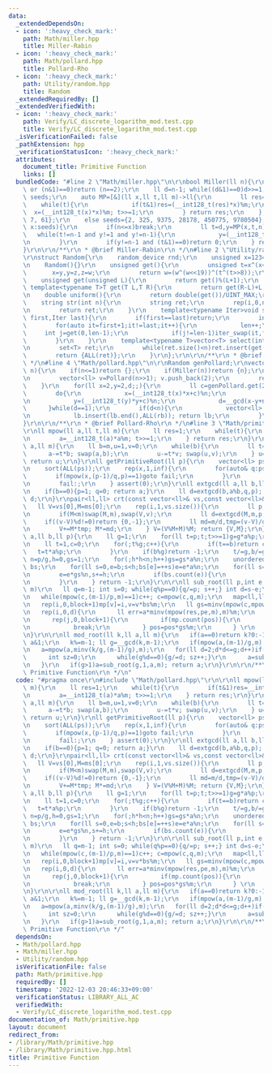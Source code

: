```yaml
---
data:
  _extendedDependsOn:
  - icon: ':heavy_check_mark:'
    path: Math/miller.hpp
    title: Miller-Rabin
  - icon: ':heavy_check_mark:'
    path: Math/pollard.hpp
    title: Pollard-Rho
  - icon: ':heavy_check_mark:'
    path: Utility/random.hpp
    title: Random
  _extendedRequiredBy: []
  _extendedVerifiedWith:
  - icon: ':heavy_check_mark:'
    path: Verify/LC_discrete_logarithm_mod.test.cpp
    title: Verify/LC_discrete_logarithm_mod.test.cpp
  _isVerificationFailed: false
  _pathExtension: hpp
  _verificationStatusIcon: ':heavy_check_mark:'
  attributes:
    document_title: Primitive Function
    links: []
  bundledCode: "#line 2 \"Math/miller.hpp\"\n\r\nbool Miller(ll n){\r\n    if(n<2\
    \ or (n&1)==0)return (n==2);\r\n    ll d=n-1; while((d&1)==0)d>>=1;\r\n    vector<ll>\
    \ seeds;\r\n    auto MP=[&](ll x,ll t,ll m)->ll{\r\n        ll res=1;\r\n    \
    \    while(t){\r\n            if(t&1)res=(__int128_t(res)*x)%m;\r\n          \
    \  x=(__int128_t(x)*x)%m; t>>=1;\r\n        } return res;\r\n    };\r\n    if(n<(1<<30))seeds={2,\
    \ 7, 61};\r\n    else seeds={2, 325, 9375, 28178, 450775, 9780504};\r\n    for(auto&\
    \ x:seeds){\r\n        if(n<=x)break;\r\n        ll t=d,y=MP(x,t,n);\r\n     \
    \   while(t!=n-1 and y!=1 and y!=n-1){\r\n            y=(__int128_t(y)*y)%n; t<<=1;\r\
    \n        }\r\n        if(y!=n-1 and (t&1)==0)return 0;\r\n    } return 1;\r\n\
    }\r\n\r\n/**\r\n * @brief Miller-Rabin\r\n */\n#line 2 \"Utility/random.hpp\"\n\
    \r\nstruct Random{\r\n    random_device rnd;\r\n    unsigned x=123456789,y=362436069,z=521288629,w=rnd();\r\
    \n    Random(){}\r\n    unsigned get(){\r\n        unsigned t=x^(x<<11);\r\n \
    \       x=y,y=z,z=w;\r\n        return w=(w^(w<<19))^(t^(t>>8));\r\n    }\r\n\
    \    unsigned get(unsigned L){\r\n        return get()%(L+1);\r\n    }\r\n   \
    \ template<typename T>T get(T L,T R){\r\n        return get(R-L)+L;\r\n    }\r\
    \n    double uniform(){\r\n        return double(get())/UINT_MAX;\r\n    }\r\n\
    \    string str(int n){\r\n        string ret;\r\n        rep(i,0,n)ret+=get('a','z');\r\
    \n        return ret;\r\n    }\r\n    template<typename Iter>void shuffle(Iter\
    \ first,Iter last){\r\n        if(first==last)return;\r\n        int len=1;\r\n\
    \        for(auto it=first+1;it!=last;it++){\r\n            len++;\r\n       \
    \     int j=get(0,len-1);\r\n            if(j!=len-1)iter_swap(it,first+j);\r\n\
    \        }\r\n    }\r\n    template<typename T>vector<T> select(int n,T L,T R){\r\
    \n        set<T> ret;\r\n        while(ret.size()<n)ret.insert(get(L,R));\r\n\
    \        return {ALL(ret)};\r\n    }\r\n};\r\n\r\n/**\r\n * @brief Random\r\n\
    \ */\n#line 4 \"Math/pollard.hpp\"\n\r\nRandom genPollard;\r\nvector<ll> Pollard(ll\
    \ n){\r\n    if(n<=1)return {};\r\n    if(Miller(n))return {n};\r\n    if((n&1)==0){\r\
    \n        vector<ll> v=Pollard(n>>1); v.push_back(2);\r\n        return v;\r\n\
    \    }\r\n    for(ll x=2,y=2,d;;){\r\n        ll c=genPollard.get(2LL,n-1);\r\n\
    \        do{\r\n            x=(__int128_t(x)*x+c)%n;\r\n            y=(__int128_t(y)*y+c)%n;\r\
    \n            y=(__int128_t(y)*y+c)%n;\r\n            d=__gcd(x-y+n,n);\r\n  \
    \      }while(d==1);\r\n        if(d<n){\r\n            vector<ll> lb=Pollard(d),rb=Pollard(n/d);\r\
    \n            lb.insert(lb.end(),ALL(rb)); return lb;\r\n        }\r\n    }\r\n\
    }\r\n\r\n/**\r\n * @brief Pollard-Rho\r\n */\n#line 3 \"Math/primitive.hpp\"\n\
    \r\nll mpow(ll a,ll t,ll m){\r\n    ll res=1;\r\n    while(t){\r\n        if(t&1)res=__int128_t(res)*a%m;\r\
    \n        a=__int128_t(a)*a%m; t>>=1;\r\n    } return res;\r\n}\r\nll minv(ll\
    \ a,ll m){\r\n    ll b=m,u=1,v=0;\r\n    while(b){\r\n        ll t=a/b;\r\n  \
    \      a-=t*b; swap(a,b);\r\n        u-=t*v; swap(u,v);\r\n    } u=(u%m+m)%m;\
    \ return u;\r\n}\r\nll getPrimitiveRoot(ll p){\r\n    vector<ll> ps=Pollard(p-1);\r\
    \n    sort(ALL(ps));\r\n    rep(x,1,inf){\r\n        for(auto& q:ps){\r\n    \
    \        if(mpow(x,(p-1)/q,p)==1)goto fail;\r\n        }\r\n        return x;\r\
    \n        fail:;\r\n    } assert(0);\r\n}\r\nll extgcd(ll a,ll b,ll& p,ll& q){\r\
    \n    if(b==0){p=1; q=0; return a;}\r\n    ll d=extgcd(b,a%b,q,p); q-=a/b*p; return\
    \ d;\r\n}\r\npair<ll,ll> crt(const vector<ll>& vs,const vector<ll>& ms){\r\n \
    \   ll V=vs[0],M=ms[0];\r\n    rep(i,1,vs.size()){\r\n        ll p,q,v=vs[i],m=ms[i];\r\
    \n        if(M<m)swap(M,m),swap(V,v);\r\n        ll d=extgcd(M,m,p,q);\r\n   \
    \     if((v-V)%d!=0)return {0,-1};\r\n        ll md=m/d,tmp=(v-V)/d%md*p%md;\r\
    \n        V+=M*tmp; M*=md;\r\n    } V=(V%M+M)%M; return {V,M};\r\n}\r\nll ModLog(ll\
    \ a,ll b,ll p){\r\n    ll g=1;\r\n    for(ll t=p;t;t>>=1)g=g*a%p;\r\n    g=__gcd(g,p);\r\
    \n    ll t=1,c=0;\r\n    for(;t%g;c++){\r\n        if(t==b)return c;\r\n     \
    \   t=t*a%p;\r\n        }\r\n    if(b%g)return -1;\r\n    t/=g,b/=g;\r\n    ll\
    \ n=p/g,h=0,gs=1;\r\n    for(;h*h<n;h++)gs=gs*a%n;\r\n    unordered_map<ll,ll>\
    \ bs;\r\n    for(ll s=0,e=b;s<h;bs[e]=++s)e=e*a%n;\r\n    for(ll s=0,e=t;s<n;){\r\
    \n        e=e*gs%n,s+=h;\r\n        if(bs.count(e)){\r\n            return c+s-bs[e];\r\
    \n        }\r\n    } return -1;\r\n}\r\n\r\nll sub_root(ll p,int e,ll a,ll m){//x^(p^e)==a(mod\
    \ m)\r\n   ll q=m-1; int s=0; while(q%p==0){q/=p; s++;} int d=s-e;\r\n   ll pe=mpow(p,e,m),res=mpow(a,((pe-1)*minv(q,pe)%pe*q+1)/pe,m),c=1;\r\
    \n   while(mpow(c,(m-1)/p,m)==1)c++; c=mpow(c,q,m);\r\n   map<ll,ll> mp; ll v=1,block=sqrt(d*p)+1,bs=mpow(c,mpow(p,s-1,m-1)*block%(m-1),m);\r\
    \n   rep(i,0,block+1)mp[v]=i,v=v*bs%m;\r\n   ll gs=minv(mpow(c,mpow(p,s-1,m-1),m),m);\r\
    \n   rep(i,0,d){\r\n      ll err=a*minv(mpow(res,pe,m),m)%m;\r\n      ll pos=mpow(err,mpow(p,d-1-i,m-1),m);\r\
    \n      rep(j,0,block+1){\r\n         if(mp.count(pos)){\r\n            res=res*mpow(c,(block*mp[pos]+j)*mpow(p,i,m-1)%(m-1),m)%m;\r\
    \n            break;\r\n         } pos=pos*gs%m;\r\n      } \r\n   } return res;\r\
    \n}\r\n\r\nll mod_root(ll k,ll a,ll m){\r\n   if(a==0)return k?0:-1;\r\n   if(m==2)return\
    \ a&1;\r\n   k%=m-1; ll g=__gcd(k,m-1);\r\n   if(mpow(a,(m-1)/g,m)!=1)return -1;\r\
    \n   a=mpow(a,minv(k/g,(m-1)/g),m);\r\n   for(ll d=2;d*d<=g;d++)if(g%d==0){\r\n\
    \      int sz=0;\r\n      while(g%d==0){g/=d; sz++;}\r\n      a=sub_root(d,sz,a,m);\r\
    \n   }\r\n   if(g>1)a=sub_root(g,1,a,m); return a;\r\n}\r\n\r\n/**\r\n * @brief\
    \ Primitive Function\r\n */\n"
  code: "#pragma once\r\n#include \"Math/pollard.hpp\"\r\n\r\nll mpow(ll a,ll t,ll\
    \ m){\r\n    ll res=1;\r\n    while(t){\r\n        if(t&1)res=__int128_t(res)*a%m;\r\
    \n        a=__int128_t(a)*a%m; t>>=1;\r\n    } return res;\r\n}\r\nll minv(ll\
    \ a,ll m){\r\n    ll b=m,u=1,v=0;\r\n    while(b){\r\n        ll t=a/b;\r\n  \
    \      a-=t*b; swap(a,b);\r\n        u-=t*v; swap(u,v);\r\n    } u=(u%m+m)%m;\
    \ return u;\r\n}\r\nll getPrimitiveRoot(ll p){\r\n    vector<ll> ps=Pollard(p-1);\r\
    \n    sort(ALL(ps));\r\n    rep(x,1,inf){\r\n        for(auto& q:ps){\r\n    \
    \        if(mpow(x,(p-1)/q,p)==1)goto fail;\r\n        }\r\n        return x;\r\
    \n        fail:;\r\n    } assert(0);\r\n}\r\nll extgcd(ll a,ll b,ll& p,ll& q){\r\
    \n    if(b==0){p=1; q=0; return a;}\r\n    ll d=extgcd(b,a%b,q,p); q-=a/b*p; return\
    \ d;\r\n}\r\npair<ll,ll> crt(const vector<ll>& vs,const vector<ll>& ms){\r\n \
    \   ll V=vs[0],M=ms[0];\r\n    rep(i,1,vs.size()){\r\n        ll p,q,v=vs[i],m=ms[i];\r\
    \n        if(M<m)swap(M,m),swap(V,v);\r\n        ll d=extgcd(M,m,p,q);\r\n   \
    \     if((v-V)%d!=0)return {0,-1};\r\n        ll md=m/d,tmp=(v-V)/d%md*p%md;\r\
    \n        V+=M*tmp; M*=md;\r\n    } V=(V%M+M)%M; return {V,M};\r\n}\r\nll ModLog(ll\
    \ a,ll b,ll p){\r\n    ll g=1;\r\n    for(ll t=p;t;t>>=1)g=g*a%p;\r\n    g=__gcd(g,p);\r\
    \n    ll t=1,c=0;\r\n    for(;t%g;c++){\r\n        if(t==b)return c;\r\n     \
    \   t=t*a%p;\r\n        }\r\n    if(b%g)return -1;\r\n    t/=g,b/=g;\r\n    ll\
    \ n=p/g,h=0,gs=1;\r\n    for(;h*h<n;h++)gs=gs*a%n;\r\n    unordered_map<ll,ll>\
    \ bs;\r\n    for(ll s=0,e=b;s<h;bs[e]=++s)e=e*a%n;\r\n    for(ll s=0,e=t;s<n;){\r\
    \n        e=e*gs%n,s+=h;\r\n        if(bs.count(e)){\r\n            return c+s-bs[e];\r\
    \n        }\r\n    } return -1;\r\n}\r\n\r\nll sub_root(ll p,int e,ll a,ll m){//x^(p^e)==a(mod\
    \ m)\r\n   ll q=m-1; int s=0; while(q%p==0){q/=p; s++;} int d=s-e;\r\n   ll pe=mpow(p,e,m),res=mpow(a,((pe-1)*minv(q,pe)%pe*q+1)/pe,m),c=1;\r\
    \n   while(mpow(c,(m-1)/p,m)==1)c++; c=mpow(c,q,m);\r\n   map<ll,ll> mp; ll v=1,block=sqrt(d*p)+1,bs=mpow(c,mpow(p,s-1,m-1)*block%(m-1),m);\r\
    \n   rep(i,0,block+1)mp[v]=i,v=v*bs%m;\r\n   ll gs=minv(mpow(c,mpow(p,s-1,m-1),m),m);\r\
    \n   rep(i,0,d){\r\n      ll err=a*minv(mpow(res,pe,m),m)%m;\r\n      ll pos=mpow(err,mpow(p,d-1-i,m-1),m);\r\
    \n      rep(j,0,block+1){\r\n         if(mp.count(pos)){\r\n            res=res*mpow(c,(block*mp[pos]+j)*mpow(p,i,m-1)%(m-1),m)%m;\r\
    \n            break;\r\n         } pos=pos*gs%m;\r\n      } \r\n   } return res;\r\
    \n}\r\n\r\nll mod_root(ll k,ll a,ll m){\r\n   if(a==0)return k?0:-1;\r\n   if(m==2)return\
    \ a&1;\r\n   k%=m-1; ll g=__gcd(k,m-1);\r\n   if(mpow(a,(m-1)/g,m)!=1)return -1;\r\
    \n   a=mpow(a,minv(k/g,(m-1)/g),m);\r\n   for(ll d=2;d*d<=g;d++)if(g%d==0){\r\n\
    \      int sz=0;\r\n      while(g%d==0){g/=d; sz++;}\r\n      a=sub_root(d,sz,a,m);\r\
    \n   }\r\n   if(g>1)a=sub_root(g,1,a,m); return a;\r\n}\r\n\r\n/**\r\n * @brief\
    \ Primitive Function\r\n */"
  dependsOn:
  - Math/pollard.hpp
  - Math/miller.hpp
  - Utility/random.hpp
  isVerificationFile: false
  path: Math/primitive.hpp
  requiredBy: []
  timestamp: '2022-12-03 20:46:33+09:00'
  verificationStatus: LIBRARY_ALL_AC
  verifiedWith:
  - Verify/LC_discrete_logarithm_mod.test.cpp
documentation_of: Math/primitive.hpp
layout: document
redirect_from:
- /library/Math/primitive.hpp
- /library/Math/primitive.hpp.html
title: Primitive Function
---
```

